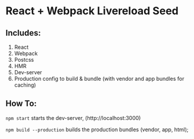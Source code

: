 # React + Webpack Livereload Seed

## Includes:
1. React
2. Webpack
3. Postcss
4. HMR
5. Dev-server
6. Production config to build & bundle (with vendor and app bundles for caching)

## How To:
`npm start` starts the dev-server, (http://localhost:3000)

`npm build --production` builds the production bundles (vendor, app, html);
